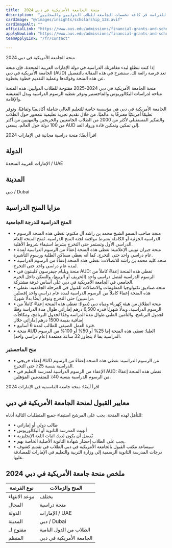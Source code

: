 ```yaml
---
title:  منحة الجامعة الأمريكية في دبي 2024 
description:  "منحة الجامعة الأمريكية في دبي الممولة بالكامل للدراسة في كافة تخصصات الجامعة للطلاب الدوليين والمحليين" 
cardImage: "@/images/insights/scholarship_138.avif" 
cardImageAlt: "" 
officialLink: "https://www.aus.edu/admissions/financial-grants-and-scholarships" 
applyNowLink: "https://www.aus.edu/admissions/financial-grants-and-scholarships" 
teamApplyLink: "/fr/contact"

---
```


منحة الجامعة الأمريكية في دبي 2024

إذا كنت تتطلع لبدء مغامرتك الدراسية في دولة الإمارات العربية المتحدة، فإن منحة الجامعة الأمريكية في دبي (AUD) تعد فرصة رائعة لك. سنشرح في هذه المقالة بالتفصيل عن هذه المنحة وفوائدها وعملية التقديم خطوة بخطوة.

منحة الجامعة الأمريكية في دبي 2024-2025 مفتوحة للطلاب الدوليين. هذه المنحة متاحة لدراسات البكالوريوس والماجستير وتوفر تغطية الرسوم الدراسية وبدل المعيشة والإقامة.

الجامعة الأمريكية في دبي هي مؤسسة خاصة للتعليم العالي شاملة أكاديميًا وثقافيًا، وتوفر تعليمًا أمريكيًا معترفًا به عالميًا. من خلال تقديم تجربة تعليمية تتمحور حول الطلاب والتفكير المستقبلي لأكثر من 2000 من الطلاب الجامعيين والخريجين والمهنيين من أكثر من 100 دولة حول العالم، يسعى AUD إلى تمكين وتمكين قادة ورواد الغد.

اقرأ أيضًا: منحة دراسية مجانية في الإمارات 2024

## الدولة

الإمارات العربية المتحدة / UAE

## المدينة

دبي / Dubai

## مزايا المنح الدراسية

### المنح الدراسية للدرجة الجامعية

- • منحة صاحب السمو الشيخ محمد بن راشد آل مكتوم: تغطي هذه المنحة الرسوم الدراسية الجزئية أو الكاملة بشرط موافقة لجنة المنح الدراسية. تُمنح المنحة للعام الدراسي الأول وتستمر حتى التخرج بشرط استيفاء شروط الأهلية.
- • منحة جبران تويني الإعلامية: تغطي هذه المنحة إعفاءً من الرسوم الدراسية لمدة عام دراسي واحد حتى التخرج. كما أنه يغطي مساكن الطلبة ورسوم التأشيرة.
- • منحة كلية محمد بن راشد للاتصالات: تغطي هذه المنحة إعفاءً من الرسوم الدراسية لمدة عام دراسي واحد حتى التخرج.
- • منحة ويليام جيفرسون كلينتون في AUD: تغطي هذه المنحة إعفاءً كاملاً من الرسوم الدراسية لفصل دراسي واحد (الخريف أو الربيع)، والسكن داخل الحرم الجامعي في الجامعة الأمريكية في دبي على أساس غرفة مشتركة.
- • منحة صناديق تكنولوجيا المعلومات والاتصالات للقبول في المرحلة الجامعية: تغطي هذه المنحة إعفاءً كاملاً من الرسوم الدراسية لمدة عام دراسي واحد (فصلين دراسيين) حتى التخرج وتوفر أيضًا بدلًا شهريًا.
- • منحة انطلاق من هيئة كهرباء ومياه دبي (ديوا): تغطي هذه المنحة إعفاءً كاملاً من الرسوم الدراسية، وبدلًا شهريًا قدره 6,500 درهم إماراتي طوال مدة الدراسة وفقًا لجدول البرنامج، والتأمين الطبي طوال مدة الدراسة وفقًا لجدول البرنامج، ومكافآت إضافية بقيمة 1500 درهم إماراتي خلال
- • فترة العمل الصيفي للطالب لمدة 6 أسابيع.
- • منحة AUD العليا: تغطي هذه المنحة إما 25% أو 50% أو 100% من الرسوم الدراسية بما لا يتجاوز 32 ساعة معتمدة (عام دراسي واحد).

### منح الماجستير

- • إعفاء خريجي AUD من الرسوم الدراسية: تغطي هذه المنحة إعفاءً من الرسوم الدراسية بنسبة 25٪ حتى التخرج.
- • الإعفاء من الرسوم الدراسية لمدرسة التعليم في AUD: تغطي هذه المنحة إعفاءً من الرسوم الدراسية بنسبة 40٪ للمتقدمين المؤهلين.

اقرأ أيضًا: منحة جامعة القاسمية في الإمارات 2024

## معايير القبول لمنحة الجامعة الأمريكية في دبي

للتأهل لهذه المنحة، يجب على المرشح استيفاء جميع المتطلبات التالية أدناه:

- • طالب دولي أو إماراتي
- • أنهيت المدرسة الثانوية أو البكالوريوس
- • يٌفضل أن يكون لديك اثبات اللغة الإنجليزية
- • يجب على الطلاب إحضار شهادة الثانوية الأصلية الخاصة بهم.
- • سيساعد مكتب القبول بالجامعة الأمريكية في دبي الطلاب في تقديم كشوف درجات المدرسة الثانوية الرسمية إلى وزارة التربية والتعليم في الإمارات للمصادقة عليها.

## ملخص منحة جامعة الأمريكية في دبي 2024

| نوع الفرصة | المنح والزمالات |
| --- | --- |
| موعد الانتهاء | يختلف |
| المجال | منحة دراسية |
| الدولة | الإمارات / UAE |
| المدينة | دبي / Dubai |
| مفتوح ل | الطلاب من الدول النامية |
| المنظم | الجامعة الأمريكية في دبي |


